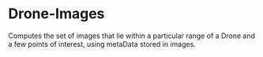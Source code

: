 # Drone-Images
Computes the set of images that lie within a particular range of a Drone and a few points of interest, using metaData stored in images.
